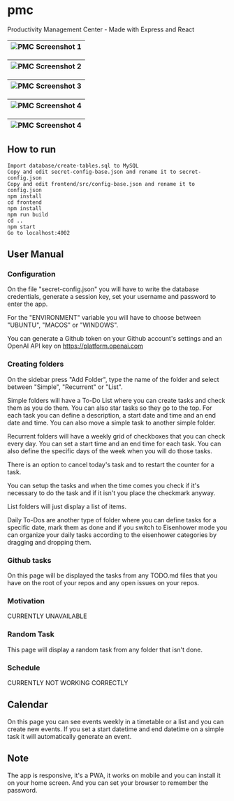 # pmc
Productivity Management Center - Made with Express and React

| ![PMC Screenshot 1](https://i.imgur.com/5D4XDye.png) |
|-|

| ![PMC Screenshot 2](https://i.imgur.com/CEBOxoc.png) |
|-|

| ![PMC Screenshot 3](https://i.imgur.com/Ss9h6EB.png) |
|-|

| ![PMC Screenshot 4](https://i.imgur.com/vVRnVIM.png) |
|-|

| ![PMC Screenshot 4](https://i.imgur.com/JysU01G.png) |
|-|

## How to run

```
Import database/create-tables.sql to MySQL
Copy and edit secret-config-base.json and rename it to secret-config.json
Copy and edit frontend/src/config-base.json and rename it to config.json
npm install
cd frontend
npm install
npm run build
cd ..
npm start
Go to localhost:4002
```

## User Manual

### Configuration

On the file "secret-config.json" you will have to write the database credentials, generate a session key, set your username and password to enter the app.

For the "ENVIRONMENT" variable you will have to choose between "UBUNTU", "MACOS" or "WINDOWS".

You can generate a Github token on your Github account's settings and an OpenAI API key on https://platform.openai.com

### Creating folders

On the sidebar press "Add Folder", type the name of the folder and select between "Simple", "Recurrent" or "List".

Simple folders will have a To-Do List where you can create tasks and check them as you do them. You can also star tasks so they go to the top. For each task you can define a description, a start date and time and an end date and time. You can also move a simple task to another simple folder.

Recurrent folders will have a weekly grid of checkboxes that you can check every day. You can set a start time and an end time for each task. You can also define the specific days of the week when you will do those tasks.

There is an option to cancel today's task and to restart the counter for a task.

You can setup the tasks and when the time comes you check if it's necessary to do the task and if it isn't you place the checkmark anyway.

List folders will just display a list of items.

Daily To-Dos are another type of folder where you can define tasks for a specific date, mark them as done and if you switch to Eisenhower mode you can organize your daily tasks according to the eisenhower categories by dragging and dropping them.

### Github tasks

On this page will be displayed the tasks from any TODO.md files that you have on the root of your repos and any open issues on your repos.

### Motivation

CURRENTLY UNAVAILABLE

### Random Task

This page will display a random task from any folder that isn't done.

### Schedule

CURRENTLY NOT WORKING CORRECTLY

## Calendar

On this page you can see events weekly in a timetable or a list and you can create new events. If you set a start datetime and end datetime on a simple task it will automatically generate an event.

## Note

The app is responsive, it's a PWA, it works on mobile and you can install it on your home screen. And you can set your browser to remember the password.


